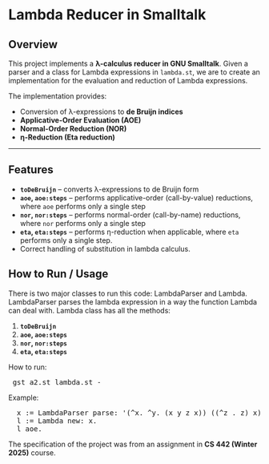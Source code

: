 # Lambda Reducer in Smalltalk

## Overview
This project implements a **λ-calculus reducer in GNU Smalltalk**.
Given a parser and a class for Lambda expressions in `lambda.st`, we are to create an implementation for the evaluation and reduction of Lambda expressions.

The implementation provides:
- Conversion of λ-expressions to **de Bruijn indices**
- **Applicative-Order Evaluation (AOE)**
- **Normal-Order Reduction (NOR)**
- **η-Reduction (Eta reduction)**
---

## Features
- **`toDeBruijn`** – converts λ-expressions to de Bruijn form 
- **`aoe`, `aoe:steps`** – performs applicative-order (call-by-value) reductions, where `aoe` performs only a single step
- **`nor`, `nor:steps`** – performs normal-order (call-by-name) reductions, where `nor` performs only a single step
- **`eta`, `eta:steps`** – performs η-reduction when applicable, where `eta` performs only a single step.
- Correct handling of substitution in lambda calculus.

## How to Run / Usage
There is two major classes to run this code: LambdaParser and Lambda.
LambdaParser parses the lambda expression in a way the function Lambda can deal with.
Lambda class has all the methods:
1) **`toDeBruijn`**
2) **`aoe`, `aoe:steps`**
3) **`nor`, `nor:steps`**
4) **`eta`, `eta:steps`**

How to run: 
<pre> gst a2.st lambda.st -  </pre>

Example:
<pre>  x := LambdaParser parse: '(^x. ^y. (x y z x)) ((^z . z) x) (^y. y) r'. 
  l := Lambda new: x. 
  l aoe.  </pre>




The specification of the project was from an assignment in **CS 442 (Winter 2025)** course.
